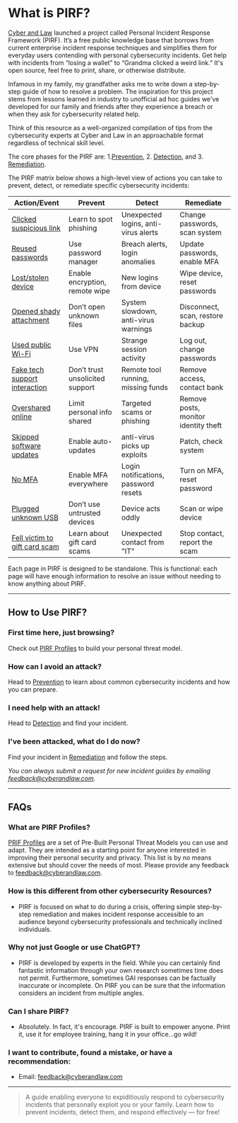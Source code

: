 # What is PIRF?

[Cyber and Law](https://www.cyberandlaw.com) launched a project called Personal Incident Response Framework (PIRF).  It’s a free public knowledge base that borrows from current enterprise incident response techniques and simplifies them for everyday users contending with personal cybersecurity incidents. Get help with incidents from “losing a wallet” to “Grandma clicked a weird link.” It's open source, feel free to print, share, or otherwise distribute.

Infamous in my family, my grandfather asks me to write down a step-by-step guide of how to resolve a problem. The inspiration for this project stems from lessons learned in industry to unofficial ad hoc guides we've developed for our family and friends after they experience a breach or when they ask for cybersecurity related help. 

Think of this resource as a well-organized compilation of tips from the cybersecurity experts at Cyber and Law in an approachable format regardless of technical skill level. 

The core phases for the PIRF are: 1.[Prevention](framework/prevention/prevention.md),  2. [Detection](framework/detection/detection.md), and  3. [Remediation](framework/remediation/remediation.md). 

The PIRF matrix below shows a high-level view of actions you can take to prevent, detect, or remediate specific cybersecurity incidents:

| Action/Event                                               | Prevent                         | Detect                               | Remediate                            |
| ---------------------------------------------------------- | ------------------------------- | ------------------------------------ | ------------------------------------ |
| [Clicked suspicious link](incidents/email-security.md)     | Learn to spot phishing          | Unexpected logins, anti-virus alerts | Change passwords, scan system        |
| [Reused passwords](incidents/password-security.md)         | Use password manager            | Breach alerts, login anomalies       | Update passwords, enable MFA         |
| [Lost/stolen device](incidents/physical-security.md)       | Enable encryption, remote wipe  | New logins from device               | Wipe device, reset passwords         |
| [Opened shady attachment](incidents/email-security.md)     | Don’t open unknown files        | System slowdown, anti-virus warnings | Disconnect, scan, restore backup     |
| [Used public Wi-Fi](incidents/internet-security.md)        | Use VPN                         | Strange session activity             | Log out, change passwords            |
| [Fake tech support interaction](incidents/common-scams.md) | Don’t trust unsolicited support | Remote tool running, missing funds   | Remove access, contact bank          |
| [Overshared online](incidents/internet-security.md)        | Limit personal info shared      | Targeted scams or phishing           | Remove posts, monitor identity theft |
| [Skipped software updates](incidents/device-security.md)   | Enable auto-updates             | anti-virus picks up exploits         | Patch, check system                  |
| [No MFA](incidents/internet-security.md)                   | Enable MFA everywhere           | Login notifications, password resets | Turn on MFA, reset password          |
| [Plugged unknown USB](incidents/common-scams.md)           | Don’t use untrusted devices     | Device acts oddly                    | Scan or wipe device                  |
| [Fell victim to gift card scam](incidents/common-scams.md) | Learn about gift card scams     | Unexpected contact from "IT"         | Stop contact, report the scam        |

Each page in PIRF is designed to be standalone. This is functional: each page will have enough information to resolve an issue without needing to know anything about PIRF.

---

## How to Use PIRF?

### First time here, just browsing?  
Check out [PIRF Profiles](pirf-profiles.md) to build your personal threat model.
### How can I avoid an attack?
Head to [Prevention](framework/prevention/prevention.md) to learn about common cybersecurity incidents and how you can prepare.
### I need help with an attack!  
Head to [Detection](framework/detection/detection.md) and find your incident.
### I've been attacked, what do I do now?  
Find your incident in [Remediation](framework/remediation/remediation.md) and follow the steps. 

*You can always submit a request for new incident guides by emailing feedback@cyberandlaw.com.*

---

## FAQs

### What are PIRF Profiles?
[PRIF Profiles](pirf-profiles.md) are a set of Pre-Built Personal Threat Models you can use and adapt. They are intended as a starting point for anyone interested in improving their personal security and privacy. This list is by no means extensive but should cover the needs of most. Please provide any feedback to feedback@cyberandlaw.com. 

### How is this different from other cybersecurity Resources?
- PIRF is focused on what to do during a crisis, offering simple step-by-step remediation and makes incident response accessible to an audience beyond cybersecurity professionals and technically inclined individuals.
### Why not just Google or use ChatGPT?
- PIRF is developed by experts in the field. While you can certainly find fantastic information through your own research sometimes time does not permit. Furthermore, sometimes GAI responses can be factually inaccurate or incomplete. On PIRF you can be sure that the information considers an incident from multiple angles.
### Can I share PIRF?
- Absolutely. In fact, it's encourage. PIRF is built to empower anyone. Print it, use it for employee training, hang it in your office...go wild!
### I want to contribute, found a mistake, or have a recommendation:
- Email: [feedback@cyberandlaw.com](mailto:feedback@cyberandlaw.com)

---

> A guide enabling everyone to expiditiously respond to cybersecurity incidents that personally exploit you or your family. Learn how to prevent incidents, detect them, and respond effectively — for free!
